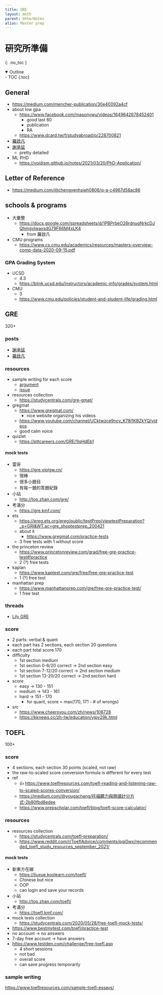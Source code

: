```yaml
---
title: GRE
layout: meth
parent: OtherNotes
alias: Master prep
---
```


# 研究所準備
{: .no_toc }

<details open markdown="block">
  <summary>
    Outline
  </summary>
- TOC
{:toc}
</details>

## General
- <https://medium.com/mencher-publication/30e40092a4cf>
- about low gpa
	- <https://www.facebook.com/masonywu/videos/1649642678452401>
		- good last 60
		- publication
		- RA
	- <https://www.dcard.tw/f/studyabroad/p/228700821>
- [羅啟凡](https://robert1003.medium.com/d21418a129a5)
- [謝承延](https://medium.com/@chengyenhsieh0806/66ea80396a4b)
	- pretty detailed
- ML PHD
	- <https://voidism.github.io/notes/2021/03/20/PhD-Application/>

## Letter of Reference

- <https://medium.com/@chengyenhsieh0806/q-a-c4967d58ac86>

## schools & programs

- 大彙整
	- <https://docs.google.com/spreadsheets/d/1PBPrbeO26rdnugNrkcDJQhmgvlwaxsdG79F66M4xLK4>
		- from 羅啟凡
- CMU programs
	- <https://www.cs.cmu.edu/academics/resources/masters-overview-comp-data-2020-09-15.pdf>

### GPA Grading System

- UCSD
	- 4.3
	- <https://blink.ucsd.edu/instructors/academic-info/grades/system.html>
- CMU
	- 3
	- <https://www.cmu.edu/policies/student-and-student-life/grading.html>

## GRE

320+

### posts

- [謝承延](https://www.facebook.com/wesly.hsieh/posts/pfbid02ufN5zgrwzv7GP4VM6Sm3HxMeKAGXUBYq6fQPcwMibBuopg9vQscTPsfdmG4E98KFl)
- [羅啟凡](https://robert1003.medium.com/cac74f00d0dc)

### resources

- sample writing for each score
	- [argument](https://www.ets.org/gre/revised_general/prepare/analytical_writing/argument/sample_responses)
	- [issue](https://www.ets.org/gre/revised_general/prepare/analytical_writing/issue/sample_responses)
- resources collection
	- <https://studycentrals.com/gre-gmat/>
- gregmat
	- <https://www.gregmat.com/>
		- nice website organizing his videos
	- <https://www.youtube.com/channel/UCktwzce9ncy_K78l1KBZkYQ/videos>
	- good calm voice
- quizlet
	- <https://pttcareers.com/GRE/1IqHdEb1>

#### mock tests
- 雷哥
	- <https://gre.viplgw.cn/>
	- 很棒
	- 很多小題目
	- 有每一題的答題紀錄
- 小站
	- <http://top.zhan.com/gre/>
- 考滿分
	- <https://gre.kmf.com/>
- ets
	- <https://ereg.ets.org/ereg/public/testPrep/viewtestPreparation?_p=GRI&WT.ac=gre_shoptestprep_200421>
	- about it
		- <https://www.gregmat.com/practice-tests>
	- 3 free tests with 1 without score
- the princeton review
	- <https://www.princetonreview.com/grad/free-gre-practice-test#!practice>
	- 2 (?) free tests
- kaplan
	- <https://www.kaptest.com/gre/free/free-gre-practice-test>
	- 1 (?) free test
- manhattan prep
	- <https://www.manhattanprep.com/gre/free-gre-practice-test/>
	- 1 free test

### threads
- [Lily GRE](https://www.lilygre.com/post/lilygre-lily-consultant-post)

### score

- 2 parts: verbal & quant
- each part has 2 sections, each section 20 questions
- each part total score 170
- difficulty
	- 1st section medium
	- 1st section 0-6/20 correct -> 2nd section easy 
	- 1st section 7-12/20 correct -> 2nd section medium
	- 1st section 13-20/20 correct -> 2nd section hard 
- score
	- easy -> 130 - 151
	- medium -> 143 - 161
	- hard -> 151 - 170
		- for quant, score = max(170, 171 - # of wrongs)
- src
	- <https://www.cheersyou.com/zh/news/106728>
	- <https://kknews.cc/zh-tw/education/yjpv29k.html>

## TOEFL
100+

### score
- 4 sections, each section 30 points (scaled, not raw)
- the raw-to-scaled score conversion formula is different for every test
- ref
	- 👍 <https://www.toeflresources.com/toefl-reading-and-listening-raw-to-scaled-scores-conversion/>
	- <https://medium.com/@yougachang/托福聽力與閱讀計分方式-2b80fbd8edee>
	- <https://www.prepscholar.com/toefl/blog/toefl-score-calculator/>


### resources
- resources collection
	- <https://studycentrals.com/toefl-preparation/>
	- <https://www.reddit.com/r/ToeflAdvice/comments/pgj0wx/recommended_toefl_study_resources_september_2021/>

#### mock tests
- 新東方在線
	- <https://liuxue.koolearn.com/toefl/>
	- Chinese but nice
	- OOP
	- can login and save your records
- 小站
	- <http://top.zhan.com/toefl/>
- 考滿分
	- <https://toefl.kmf.com/>
- mock tests collection
	- <https://studycentrals.com/2020/05/28/free-toefl-mock-tests/>
- <https://www.bestmytest.com/toefl/practice-test>
-   no account → no answers  
-   7-day free account → have answers
- <https://www.testden.com/challenge/free-toefl.asp>
	- 4 short sessions
	- not bad
	- overall score
	- can save progress temporarily

### sample writing
<https://www.toeflresources.com/sample-toefl-essays/>